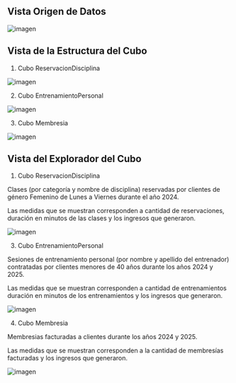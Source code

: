 ## Vista Origen de Datos

![imagen](https://github.com/user-attachments/assets/6da49f85-f586-4928-8a3b-97a9d33628bd)

## Vista de la Estructura del Cubo
1) Cubo ReservacionDisciplina

![imagen](https://github.com/user-attachments/assets/082f5670-e3a0-43bb-8931-ced6dd84a05c)

2) Cubo EntrenamientoPersonal

![imagen](https://github.com/user-attachments/assets/5f7a0953-3367-423c-8205-41248d9a4a37)

3) Cubo Membresia

![imagen](https://github.com/user-attachments/assets/484c8ce3-0bcc-41e9-8910-803ebe488d29)

## Vista del Explorador del Cubo
1) Cubo ReservacionDisciplina

Clases (por categoría y nombre de disciplina) reservadas por clientes de género Femenino de Lunes a Viernes durante el año 2024. 

Las medidas que se muestran corresponden a cantidad de reservaciones, duración en minutos de las clases y los ingresos que generaron.

![imagen](https://github.com/user-attachments/assets/b03a700c-0556-42d7-8ae0-07841e7eb5b1)

3)  Cubo EntrenamientoPersonal

Sesiones de entrenamiento personal (por nombre y apellido del entrenador) contratadas por clientes menores de 40 años durante los años 2024 y 2025.

Las medidas que se muestran corresponden a cantidad de entrenamientos duración en minutos de los entrenamientos y los ingresos que generaron.

![imagen](https://github.com/user-attachments/assets/d6b1c4c5-1674-40e1-8fee-2b3faee2a559)

4) Cubo Membresia

Membresias facturadas a clientes durante los años 2024 y 2025.

Las medidas que se muestran corresponden a la cantidad de membresías facturadas y los ingresos que generaron.

![imagen](https://github.com/user-attachments/assets/35247523-1cee-4e6d-84ec-c21c13fefb56)
